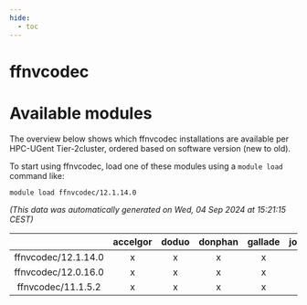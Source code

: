 ```yaml
---
hide:
  - toc
---
```


ffnvcodec
=========

# Available modules


The overview below shows which ffnvcodec installations are available per HPC-UGent Tier-2cluster, ordered based on software version (new to old).

To start using ffnvcodec, load one of these modules using a `module load` command like:

```shell
module load ffnvcodec/12.1.14.0
```

*(This data was automatically generated on Wed, 04 Sep 2024 at 15:21:15 CEST)*  

| |accelgor|doduo|donphan|gallade|joltik|shinx|skitty|
| :---: | :---: | :---: | :---: | :---: | :---: | :---: | :---: |
|ffnvcodec/12.1.14.0|x|x|x|x|x|x|x|
|ffnvcodec/12.0.16.0|x|x|x|x|x|x|x|
|ffnvcodec/11.1.5.2|x|x|x|x|x|x|x|
